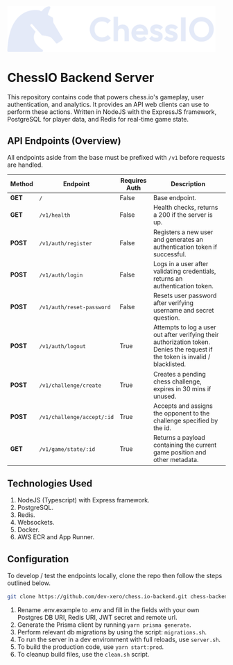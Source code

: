 <img src="./.github/assets/monochrome.svg" width="480px" />

# ChessIO Backend Server

This repository contains code that powers chess.io's gameplay, user authentication, and analytics. It provides an API web clients can use to perform these actions. Written in NodeJS with the ExpressJS framework, PostgreSQL for player data, and Redis for real-time game state.

## API Endpoints (Overview)

All endpoints aside from the base must be prefixed with `/v1` before requests are handled.

| Method | Endpoint | Requires Auth | Description |
|--------|-------------|-----------------|-------------|
| **GET** | `/` | False | Base endpoint. |
| **GET** | `/v1/health` | False | Health checks, returns a 200 if the server is up. |
| **POST** | `/v1/auth/register` | False | Registers a new user and generates an authentication token if successful. |
| **POST** | `/v1/auth/login` | False | Logs in a user after validating credentials, returns an authentication token. |
| **POST** | `/v1/auth/reset-password` | False | Resets user password after verifying username and secret question. |
| **POST** | `/v1/auth/logout` | True | Attempts to log a user out after verifying their authorization token. Denies the request if the token is invalid / blacklisted. |
| **POST** | `/v1/challenge/create` | True | Creates a pending chess challenge, expires in 30 mins if unused. |
| **POST** | `/v1/challenge/accept/:id` | True | Accepts and assigns the opponent to the challenge specified by the id. |
| **GET** | `/v1/game/state/:id` | True | Returns a payload containing the current game position and other metadata. |

## Technologies Used

1. NodeJS (Typescript) with Express framework.
2. PostgreSQL.
3. Redis.
4. Websockets.
5. Docker.
6. AWS ECR and App Runner.

## Configuration

To develop / test the endpoints locally, clone the repo then follow the steps outlined below.

```sh
git clone https://github.com/dev-xero/chess.io-backend.git chess-backend
```

1. Rename .env.example to .env and fill in the fields with your own Postgres DB URI, Redis URI, JWT secret and remote url.
2. Generate the Prisma client by running `yarn prisma generate`.
3. Perform relevant db migrations by using the script: `migrations.sh`.
4. To run the server in a dev environment with full reloads, use `server.sh`.
5. To build the production code, use `yarn start:prod`.
6. To cleanup build files, use the `clean.sh` script.
